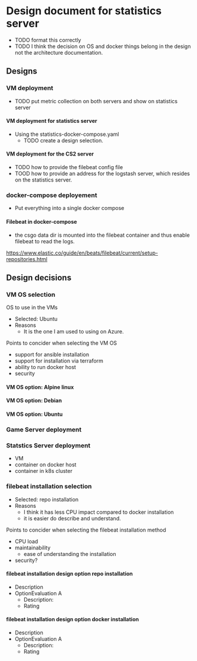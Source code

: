 # Design document for statistics server

* TODO format this correctly
* TODO I think the decision on OS and docker things belong in the design not the architecture documentation.

## Designs

### VM deployment

* TODO put metric collection on both servers and show on statistics server

#### VM deployment for statistics server

* Using the statistics-docker-compose.yaml
  * TODO create a design selection.

#### VM deployment for the CS2 server

* TODO how to provide the filebeat config file
* TOOD how to provide an address for the logstash server, which resides on the statistics server.

### docker-compose deployement

* Put everything into a single docker compose

#### Filebeat in docker-compose

* the csgo data dir is mounted into the filebeat container and thus enable filebeat to read the logs.

https://www.elastic.co/guide/en/beats/filebeat/current/setup-repositories.html

## Design decisions

### VM OS selection

OS to use in the VMs

* Selected: Ubuntu
* Reasons
  * It is the one I am used to using on Azure.

Points to concider when selecting the VM OS

* support for ansible installation
* support for installation via terraform
* ability to run docker host
* security

#### VM OS option: Alpine linux

#### VM OS option: Debian

#### VM OS option: Ubuntu

### Game Server deployment

### Statstics Server deployment

* VM
* container on docker host
* container in k8s cluster

### filebeat installation selection

* Selected: repo installation
* Reasons
  * I think it has less CPU impact compared to docker installation
  * it is easier do describe and understand.

Points to concider when selecting the filebeat installation method

* CPU load
* maintainability
  * ease of understanding the installation
* security?

#### filebeat installation design option repo installation

* Description
* OptionEvaluation A
  * Description:
  * Rating

#### filebeat installation design option docker installation

* Description
* OptionEvaluation A
  * Description:
  * Rating

